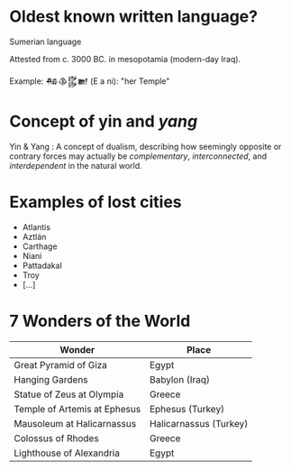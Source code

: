 # Oldest known written language?

Sumerian language

Attested from c. 3000 BC. in mesopotamia (modern-day Iraq).

Example: 𒄀𒆠𒌵𒆤  (E a ni): "her Temple"

# Concept of **yin** and _yang_

Yin & Yang
: A concept of dualism, describing how seemingly opposite or contrary forces
may actually be _complementary_, _interconnected_, and _interdependent_ in the
natural world.

# Examples of lost cities

- Atlantis
- Aztlán
- Carthage
- Niani
- Pattadakal
- Troy
- [...]

# 7 Wonders of the World

| **Wonder**                   | **Place**              |
| ---------------------------- | ---------------------- |
| Great Pyramid of Giza        | Egypt                  |
| Hanging Gardens              | Babylon (Iraq)         |
| Statue of Zeus at Olympia    | Greece                 |
| Temple of Artemis at Ephesus | Ephesus (Turkey)       |
| Mausoleum at Halicarnassus   | Halicarnassus (Turkey) |
| Colossus of Rhodes           | Greece                 |
| Lighthouse of Alexandria     | Egypt                  |
